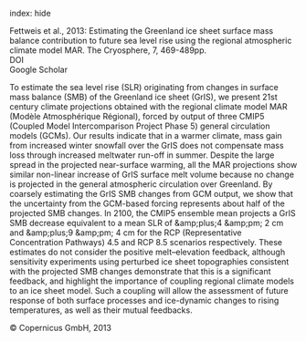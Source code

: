 index: hide

<div class="Citation">

  <div class="Citation-body">
    <div class="Citation-text">Fettweis et al., 2013: Estimating the Greenland ice sheet surface mass balance contribution to future sea level rise using the regional atmospheric climate model MAR. <span class="Article-journal">The Cryosphere, </span><span class="Article-volume">7, </span>469-489pp.</div>
    <div class="Citation-links">
      <div class="CitationLink" data-href="https://doi.org/10.5194/tc-7-469-2013">
        <div class="CitationLink-icon CitationLink-Doi"></div>
        <div class="CitationLink-text">DOI</div>
      </div>
      <div class="CitationLink" data-href="https://scholar.google.com/scholar?q=10.5194/tc-7-469-2013">
        <div class="CitationLink-icon CitationLink-Scholar"></div>
        <div class="CitationLink-text">Google Scholar</div>
      </div>
    </div>
  </div>
</div>

To estimate the sea level rise (SLR) originating from changes in surface mass balance (SMB) of the Greenland ice sheet (GrIS), we present 21st century climate projections obtained with the regional climate model MAR (Modèle Atmosphérique Régional), forced by output of three CMIP5 (Coupled Model Intercomparison Project Phase 5) general circulation models (GCMs). Our results indicate that in a warmer climate, mass gain from increased winter snowfall over the GrIS does not compensate mass loss through increased meltwater run-off in summer. Despite the large spread in the projected near-surface warming, all the MAR projections show similar non-linear increase of GrIS surface melt volume because no change is projected in the general atmospheric circulation over Greenland. By coarsely estimating the GrIS SMB changes from GCM output, we show that the uncertainty from the GCM-based forcing represents about half of the projected SMB changes. In 2100, the CMIP5 ensemble mean projects a GrIS SMB decrease equivalent to a mean SLR of &amp;amp;plus;4 &amp;amp;pm; 2 cm and &amp;amp;plus;9 &amp;amp;pm; 4 cm for the RCP (Representative Concentration Pathways) 4.5 and RCP 8.5 scenarios respectively. These estimates do not consider the positive melt–elevation feedback, although sensitivity experiments using perturbed ice sheet topographies consistent with the projected SMB changes demonstrate that this is a significant feedback, and highlight the importance of coupling regional climate models to an ice sheet model. Such a coupling will allow the assessment of future response of both surface processes and ice-dynamic changes to rising temperatures, as well as their mutual feedbacks.

<div class="Citation-copy">
&copy; Copernicus GmbH, 2013
</div>